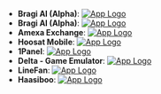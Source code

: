 - **Bragi AI (Alpha)**: [![App Logo](https://is1-ssl.mzstatic.com/image/thumb/Purple211/v4/e2/4b/33/e24b33d1-997e-8a01-2fce-07806513a0f3/AppIcon-0-0-1x_U007ephone-0-0-85-220.png/200x200bb-80.png)](https://testflight.apple.com/join/xAD37vVu)
- **Bragi AI (Alpha)**: [![App Logo](https://is1-ssl.mzstatic.com/image/thumb/Purple211/v4/e2/4b/33/e24b33d1-997e-8a01-2fce-07806513a0f3/AppIcon-0-0-1x_U007ephone-0-0-85-220.png/200x200bb-80.png)](https://testflight.apple.com/join/xAD37vVu)
- **Amexa Exchange**: [![App Logo](https://is1-ssl.mzstatic.com/image/thumb/Purple211/v4/61/96/7c/61967c35-0823-ecd4-9cc7-845b54edd92b/AppIcon-0-0-1x_U007ephone-0-1-85-220.png/200x200bb-80.png)](https://testflight.apple.com/join/QANQcFC7)
- **Hoosat Mobile**: [![App Logo](https://is1-ssl.mzstatic.com/image/thumb/Purple221/v4/1e/8e/5a/1e8e5a86-790b-ad5a-c20f-23614e0de97f/AppIcon-1x_U007emarketing-0-8-0-85-220-0.png/200x200bb-80.png)](https://testflight.apple.com/join/z3Ppsm4C)
- **1Panel**: [![App Logo](https://is1-ssl.mzstatic.com/image/thumb/Purple221/v4/a6/57/fa/a657fa3b-be33-5a83-2472-874a2162c3d8/AppIcon-0-0-1x_U007emarketing-0-11-0-85-220.png/200x200bb-80.png)](https://testflight.apple.com/join/9eYRfXzQ)
- **Delta - Game Emulator**: [![App Logo](https://is1-ssl.mzstatic.com/image/thumb/Purple211/v4/24/e3/5a/24e35ae0-79c6-c178-d61a-66fbc9f5b9cb/AppIcon-0-0-1x_U007epad-0-0-0-1-0-0-sRGB-85-220.png/200x200bb-80.png)](https://testflight.apple.com/join/7y15mYM1)
- **LineFan**: [![App Logo](https://is1-ssl.mzstatic.com/image/thumb/Purple211/v4/25/08/b2/2508b2b6-fc0d-0f23-957a-4504040f423e/AppIcon-0-0-1x_U007epad-0-1-0-85-220.png/200x200bb-80.png)](https://testflight.apple.com/join/T9HBfT2W)
- **Haasiboo**: [![App Logo](https://is1-ssl.mzstatic.com/image/thumb/Purple221/v4/72/21/2f/72212f62-dd8e-f940-90a7-c141c3425682/AppIcon-0-0-1x_U007emarketing-0-11-0-0-85-220.png/200x200bb-80.png)](https://testflight.apple.com/join/JVAm2Jy7)

